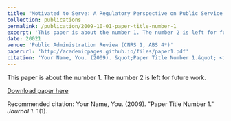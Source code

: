 ```yaml
---
title: "Motivated to Serve: A Regulatory Perspective on Public Service Motivation and Organizational Citizenship Behavior"
collection: publications
permalink: /publication/2009-10-01-paper-title-number-1
excerpt: 'This paper is about the number 1. The number 2 is left for future work.'
date: 20021
venue: 'Public Administration Review (CNRS 1, ABS 4*)'
paperurl: 'http://academicpages.github.io/files/paper1.pdf'
citation: 'Your Name, You. (2009). &quot;Paper Title Number 1.&quot; <i>Journal 1</i>. 1(1).'
---
```

This paper is about the number 1. The number 2 is left for future work.

[Download paper here](https://onlinelibrary.wiley.com/doi/abs/10.1111/puar.13445)

Recommended citation: Your Name, You. (2009). "Paper Title Number 1." <i>Journal 1</i>. 1(1).
